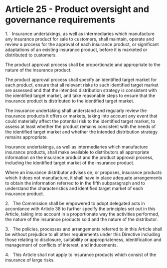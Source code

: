 # Article 25 - Product oversight and governance requirements


1.   Insurance undertakings, as well as intermediaries which manufacture any insurance product for sale to customers, shall maintain, operate and review a process for the approval of each insurance product, or significant adaptations of an existing insurance product, before it is marketed or distributed to customers.

The product approval process shall be proportionate and appropriate to the nature of the insurance product.

The product approval process shall specify an identified target market for each product, ensure that all relevant risks to such identified target market are assessed and that the intended distribution strategy is consistent with the identified target market, and take reasonable steps to ensure that the insurance product is distributed to the identified target market.

The insurance undertaking shall understand and regularly review the insurance products it offers or markets, taking into account any event that could materially affect the potential risk to the identified target market, to assess at least whether the product remains consistent with the needs of the identified target market and whether the intended distribution strategy remains appropriate.

Insurance undertakings, as well as intermediaries which manufacture insurance products, shall make available to distributors all appropriate information on the insurance product and the product approval process, including the identified target market of the insurance product.

Where an insurance distributor advises on, or proposes, insurance products which it does not manufacture, it shall have in place adequate arrangements to obtain the information referred to in the fifth subparagraph and to understand the characteristics and identified target market of each insurance product.

2.   The Commission shall be empowered to adopt delegated acts in accordance with Article 38 to further specify the principles set out in this Article, taking into account in a proportionate way the activities performed, the nature of the insurance products sold and the nature of the distributor.

3.   The policies, processes and arrangements referred to in this Article shall be without prejudice to all other requirements under this Directive including those relating to disclosure, suitability or appropriateness, identification and management of conflicts of interest, and inducements.

4.   This Article shall not apply to insurance products which consist of the insurance of large risks.
